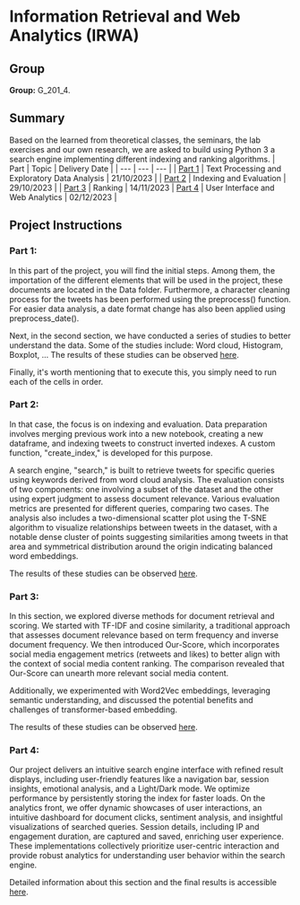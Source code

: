 # Information Retrieval and Web Analytics (IRWA)
## Group 
**Group:** G_201_4.

## Summary
Based on the learned from theoretical classes, the seminars, the lab exercises and our own research, we are asked to build using Python 3 a search engine implementing different indexing and ranking algorithms.
| Part | Topic | Delivery Date |
| --- | --- | --- |
| [Part 1](https://github.com/ialexmp/IRWA/tree/master/part-1)  | Text Processing and Exploratory Data Analysis | 21/10/2023 |
| [Part 2](https://github.com/ialexmp/IRWA/tree/master/part-2) | Indexing and Evaluation | 29/10/2023 |
| [Part 3](https://github.com/ialexmp/IRWA/tree/master/part-3) | Ranking | 14/11/2023
| [Part 4](https://github.com/ialexmp/IRWA/tree/master/part-4) | User Interface and Web Analytics  | 02/12/2023 |

## Project Instructions
### Part 1:
In this part of the project, you will find the initial steps. Among them, the importation of the different elements that will be used in the project, these documents are located in the Data folder. Furthermore, a character cleaning process for the tweets has been performed using the preprocess() function. For easier data analysis, a date format change has also been applied using preprocess_date().

Next, in the second section, we have conducted a series of studies to better understand the data. Some of the studies include: Word cloud, Histogram, Boxplot, ... The results of these studies can be observed [here](https://github.com/ialexmp/IRWA/blob/master/part-1/IRWA-2023-u189626-u186665-u186661-part-1.pdf).

Finally, it's worth mentioning that to execute this, you simply need to run each of the cells in order.

### Part 2:
In that case, the focus is on indexing and evaluation. Data preparation involves merging previous work into a new notebook, creating a new dataframe, and indexing tweets to construct inverted indexes. A custom function, "create_index," is developed for this purpose. 

A search engine, "search," is built to retrieve tweets for specific queries using keywords derived from word cloud analysis. The evaluation consists of two components: one involving a subset of the dataset and the other using expert judgment to assess document relevance. Various evaluation metrics are presented for different queries, comparing two cases. The analysis also includes a two-dimensional scatter plot using the T-SNE algorithm to visualize relationships between tweets in the dataset, with a notable dense cluster of points suggesting similarities among tweets in that area and symmetrical distribution around the origin indicating balanced word embeddings.

The results of these studies can be observed [here](https://github.com/ialexmp/IRWA/blob/master/part-2/IRWA-2023-u189626-u186665-u186661-part-2.pdf).

### Part 3:
In this section, we explored diverse methods for document retrieval and scoring. We started with TF-IDF and cosine similarity, a traditional approach that assesses document relevance based on term frequency and inverse document frequency. We then introduced Our-Score, which incorporates social media engagement metrics (retweets and likes) to better align with the context of social media content ranking. The comparison revealed that Our-Score can unearth more relevant social media content. 

Additionally, we experimented with Word2Vec embeddings, leveraging semantic understanding, and discussed the potential benefits and challenges of transformer-based embedding.

The results of these studies can be observed [here](https://github.com/ialexmp/IRWA/blob/master/part-3/IRWA-2023-u189626-u186665-u186661-part-3.pdf).

### Part 4: 

Our project delivers an intuitive search engine interface with refined result displays, including user-friendly features like a navigation bar, session insights, emotional analysis, and a Light/Dark mode. We optimize performance by persistently storing the index for faster loads. On the analytics front, we offer dynamic showcases of user interactions, an intuitive dashboard for document clicks, sentiment analysis, and insightful visualizations of searched queries. Session details, including IP and engagement duration, are captured and saved, enriching user experience. These implementations collectively prioritize user-centric interaction and provide robust analytics for understanding user behavior within the search engine.

Detailed information about this section and the final results is accessible [here](https://github.com/ialexmp/IRWA/blob/master/part-4/IRWA-2023-u189626-u186665-u186661-part-4.pdf).
